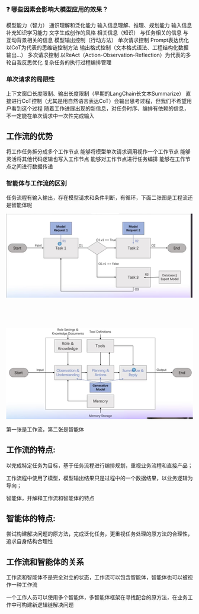 ### ❓ 哪些因素会影响大模型应用的效果？

模型能力（智力）
通识理解和泛化能力
输入信息理解、推理、规划能力
输入信息补充知识学习能力
文字生成创作的风格
相关信息（知识）
与任务相关的信息
与互动背景相关的信息
模型输出控制（行动方法）
单次请求控制
Prompt表达优化
以CoT为代表的思维链控制方法
输出格式控制（文本格式语法、工程结构化数据输出…）
多次请求控制
以ReAct（Action-Observation-Reflection）为代表的多轮自我反思优化
复杂任务的执行过程编排管理
### 单次请求的局限性

上下文窗口长度限制、输出长度限制（早期的LangChain长文本Summarize）
直接进行CoT控制（尤其是用自然语言表达CoT）会输出思考过程，但我们不希望用户看到这个过程
随着工作进展出现的新信息，对任务时序、编排有依赖的信息，不一定能在单次请求中一次性完成输入
## 工作流的优势

将工作任务拆分成多个工作节点
能够将模型单次请求调用视作一个工作节点
能够灵活将其他代码逻辑也写入工作节点
能够对工作节点进行任务编排
能够在工作节点之间进行数据传递
### 智能体与工作流的区别

任务流程有输入输出，存在模型请求和条件判断，有循环，下面二张图是工程流还是智能体呢

![Alt](img_01.png "工作流")

<br/>
<br/>
<br/>

![Alt](img_02.png "智能体")

第一张是工作流，第二张是智能体

## 工作流的特点:
    

以完成特定任务为目标，基于任务流程进行编排规划，重视业务流程和直接产品；

工作流程中使用了模型，模型输出结果只是过程中的一个数据结果，以业务逻辑为导向；

智能体，并解释工作流和智能体的特点

## 智能体的特点:
    

尝试构建解决问题的原方法，完成泛化任务，更重视任务处理的原方法的合理性，追求自身结构合理性
## 工作流和智能体的关系
    

工作流和智能体不是完全对立的状态，工作流可以包含智能体，智能体也可以被视作一种工作流

一个工作人员可以使用多个智能体，多智能体框架在寻找配合的原方法，在业务工作中可构建新逻辑链解决问题